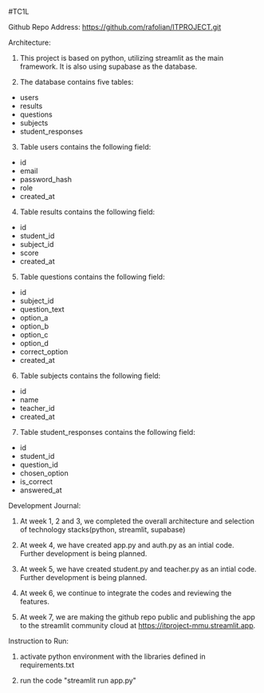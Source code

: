 #TC1L

Github Repo Address:
https://github.com/rafolian/ITPROJECT.git


Architecture:
1. This project is based on python, utilizing streamlit as the main framework. It is also using supabase as the database.

2. The database contains five tables:
- users
- results
- questions
- subjects
- student_responses

3. Table users contains the following field:
- id 
- email
- password_hash
- role 
- created_at

4. Table results contains the following field:
- id 
- student_id
- subject_id
- score
- created_at

5. Table questions contains the following field:
- id
- subject_id
- question_text
- option_a
- option_b
- option_c
- option_d
- correct_option
- created_at

6. Table subjects contains the following field:
- id
- name
- teacher_id
- created_at

7. Table student_responses contains the following field:
- id 
- student_id
- question_id 
- chosen_option
- is_correct 
- answered_at


Development Journal:
1. At week 1, 2 and 3, we completed the overall architecture and selection of technology stacks(python, streamlit, supabase)

2. At week 4, we have created app.py and auth.py as an intial code. Further development is being planned.

3. At week 5, we have created student.py and teacher.py as an intial code. Further development is being planned.

4. At week 6, we continue to integrate the codes and reviewing the features.

5. At week 7, we are making the github repo public and publishing the app to the streamlit community cloud at https://itproject-mmu.streamlit.app.


Instruction to Run:

1. activate python environment with the libraries defined in requirements.txt

2. run the code "streamlit run app.py"